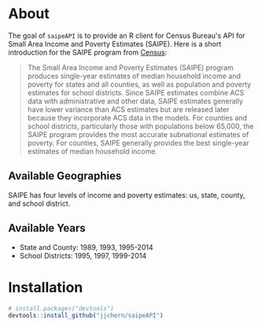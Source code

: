 
<!-- README.md is generated from README.Rmd. Please edit that file -->
About
=====

The goal of `saipeAPI` is to provide an R client for Census Bureau's API for Small Area Income and Poverty Estimates (SAIPE). Here is a short introduction for the SAIPE program from [Census](http://www.census.gov/data/developers/data-sets/Poverty-Statistics.html):

> The Small Area Income and Poverty Estimates (SAIPE) program produces single-year estimates of median household income and poverty for states and all counties, as well as population and poverty estimates for school districts. Since SAIPE estimates combine ACS data with administrative and other data, SAIPE estimates generally have lower variance than ACS estimates but are released later because they incorporate ACS data in the models. For counties and school districts, particularly those with populations below 65,000, the SAIPE program provides the most accurate subnational estimates of poverty. For counties, SAIPE generally provides the best single-year estimates of median household income.

Available Geographies
---------------------

SAIPE has four levels of income and poverty estimates: us, state, county, and school district.

Available Years
---------------

-   State and County: 1989, 1993, 1995-2014
-   School Districts: 1995, 1997, 1999-2014

Installation
============

``` r
# install.packages("devtools")
devtools::install_github("jjchern/saipeAPI")
```
